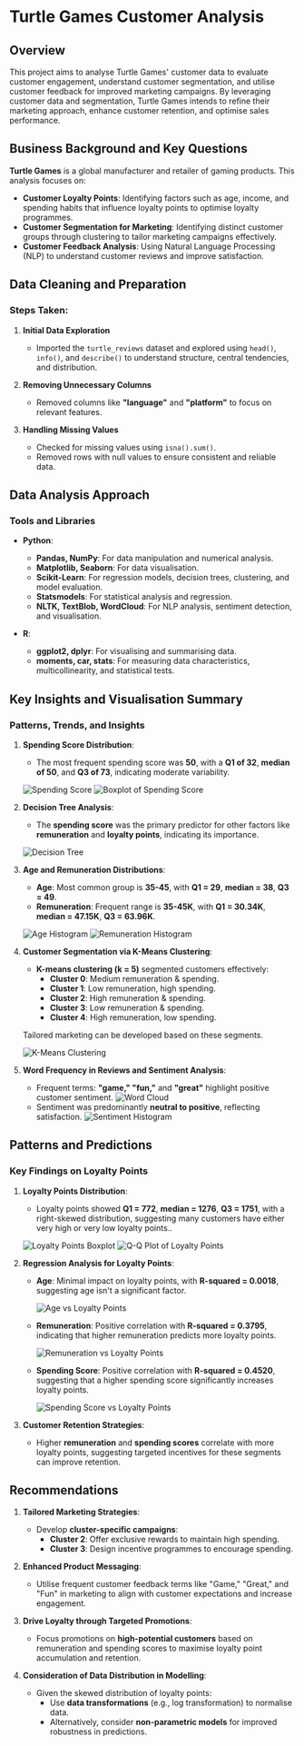 # Turtle Games Customer Analysis

## Overview
This project aims to analyse Turtle Games' customer data to evaluate customer engagement, understand customer segmentation, and utilise customer feedback for improved marketing campaigns. By leveraging customer data and segmentation, Turtle Games intends to refine their marketing approach, enhance customer retention, and optimise sales performance.

## Business Background and Key Questions
**Turtle Games** is a global manufacturer and retailer of gaming products. This analysis focuses on:

- **Customer Loyalty Points**: Identifying factors such as age, income, and spending habits that influence loyalty points to optimise loyalty programmes.
- **Customer Segmentation for Marketing**: Identifying distinct customer groups through clustering to tailor marketing campaigns effectively.
- **Customer Feedback Analysis**: Using Natural Language Processing (NLP) to understand customer reviews and improve satisfaction.

## Data Cleaning and Preparation
### Steps Taken:
1. **Initial Data Exploration**
   - Imported the `turtle_reviews` dataset and explored using `head()`, `info()`, and `describe()` to understand structure, central tendencies, and distribution.

2. **Removing Unnecessary Columns**
   - Removed columns like **"language"** and **"platform"** to focus on relevant features.

3. **Handling Missing Values**
   - Checked for missing values using `isna().sum()`.
   - Removed rows with null values to ensure consistent and reliable data.

## Data Analysis Approach
### Tools and Libraries
- **Python**:
  - **Pandas, NumPy**: For data manipulation and numerical analysis.
  - **Matplotlib, Seaborn**: For data visualisation.
  - **Scikit-Learn**: For regression models, decision trees, clustering, and model evaluation.
  - **Statsmodels**: For statistical analysis and regression.
  - **NLTK, TextBlob, WordCloud**: For NLP analysis, sentiment detection, and visualisation.
  
- **R**:
  - **ggplot2, dplyr**: For visualising and summarising data.
  - **moments, car, stats**: For measuring data characteristics, multicollinearity, and statistical tests.

## Key Insights and Visualisation Summary

### Patterns, Trends, and Insights

1. **Spending Score Distribution**:
   - The most frequent spending score was **50**, with a **Q1 of 32**, **median of 50**, and **Q3 of 73**, indicating moderate variability.
   
   ![Spending Score](Picture1.png) ![Boxplot of Spending Score](Picture2.png)

2. **Decision Tree Analysis**:
   - The **spending score** was the primary predictor for other factors like **remuneration** and **loyalty points**, indicating its importance.

   ![Decision Tree](Picture3.png)

3. **Age and Remuneration Distributions**:
   - **Age**: Most common group is **35-45**, with **Q1 = 29**, **median = 38**, **Q3 = 49**.
   - **Remuneration**: Frequent range is **35-45K**, with **Q1 = 30.34K**, **median = 47.15K**, **Q3 = 63.96K**.

   ![Age Histogram](Picture5.png) ![Remuneration Histogram](Picture6.png)

4. **Customer Segmentation via K-Means Clustering**:
   - **K-means clustering (k = 5)** segmented customers effectively:
     - **Cluster 0**: Medium remuneration & spending.
     - **Cluster 1**: Low remuneration, high spending.
     - **Cluster 2**: High remuneration & spending.
     - **Cluster 3**: Low remuneration & spending.
     - **Cluster 4**: High remuneration, low spending.

   Tailored marketing can be developed based on these segments.

   ![K-Means Clustering](Picture10.png)

5. **Word Frequency in Reviews and Sentiment Analysis**:
   - Frequent terms: **"game," "fun,"** and **"great"** highlight positive customer sentiment.
    ![Word Cloud](Picture11.png)
   - Sentiment was predominantly **neutral to positive**, reflecting satisfaction.
    ![Sentiment Histogram](Picture12.png)

## Patterns and Predictions

### Key Findings on Loyalty Points

1. **Loyalty Points Distribution**:
   - Loyalty points showed **Q1 = 772**, **median = 1276**, **Q3 = 1751**, with a right-skewed distribution, suggesting many customers have either very high or very low loyalty points..

   ![Loyalty Points Boxplot](Picture13.png)
   ![Q-Q Plot of Loyalty Points](Picture14.png)

3. **Regression Analysis for Loyalty Points**:
   - **Age**: Minimal impact on loyalty points, with **R-squared = 0.0018**, suggesting age isn't a significant factor.

     ![Age vs Loyalty Points](Picture15.png)

   - **Remuneration**: Positive correlation with **R-squared = 0.3795**, indicating that higher remuneration predicts more loyalty points.

     ![Remuneration vs Loyalty Points](Picture16.png)

   - **Spending Score**: Positive correlation with **R-squared = 0.4520**, suggesting that a higher spending score significantly increases loyalty points.

     ![Spending Score vs Loyalty Points](Picture17.png)

4. **Customer Retention Strategies**:
   - Higher **remuneration** and **spending scores** correlate with more loyalty points, suggesting targeted incentives for these segments can improve retention.

## Recommendations

1. **Tailored Marketing Strategies**:
   - Develop **cluster-specific campaigns**:
     - **Cluster 2**: Offer exclusive rewards to maintain high spending.
     - **Cluster 3**: Design incentive programmes to encourage spending.

2. **Enhanced Product Messaging**:
   - Utilise frequent customer feedback terms like "Game," "Great," and "Fun" in marketing to align with customer expectations and increase engagement.

3. **Drive Loyalty through Targeted Promotions**:
   - Focus promotions on **high-potential customers** based on remuneration and spending scores to maximise loyalty point accumulation and retention.

4. **Consideration of Data Distribution in Modelling**:
   - Given the skewed distribution of loyalty points:
     - Use **data transformations** (e.g., log transformation) to normalise data.
     - Alternatively, consider **non-parametric models** for improved robustness in predictions.

